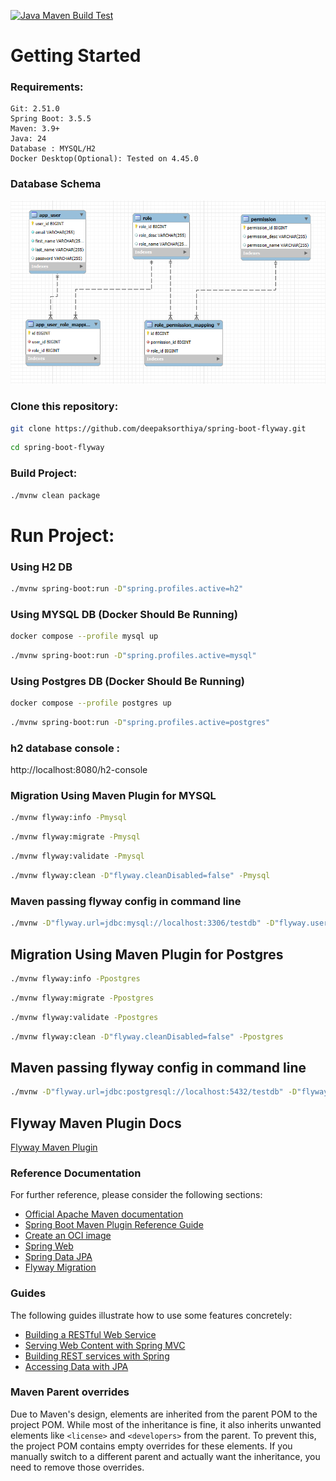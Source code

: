 [![Java Maven Build Test](https://github.com/deepaksorthiya/spring-boot-flyway/actions/workflows/maven-build.yml/badge.svg)](https://github.com/deepaksorthiya/spring-boot-flyway/actions/workflows/maven-build.yml)

# Getting Started

### Requirements:

```
Git: 2.51.0
Spring Boot: 3.5.5
Maven: 3.9+
Java: 24
Database : MYSQL/H2
Docker Desktop(Optional): Tested on 4.45.0
```

### Database Schema

![Alt text](/docs/DATABASE_SCHEMA.png?raw=true "DB_SCHEMA")

### Clone this repository:

```bash
git clone https://github.com/deepaksorthiya/spring-boot-flyway.git
```

```bash
cd spring-boot-flyway
```

### Build Project:

```bash
./mvnw clean package
```

# Run Project:

### Using H2 DB

```bash
./mvnw spring-boot:run -D"spring.profiles.active=h2"
```

### Using MYSQL DB (Docker Should Be Running)

```bash
docker compose --profile mysql up
```

```bash
./mvnw spring-boot:run -D"spring.profiles.active=mysql"
```

### Using Postgres DB (Docker Should Be Running)

```bash
docker compose --profile postgres up
```

```bash
./mvnw spring-boot:run -D"spring.profiles.active=postgres"
```

### h2 database console :

http://localhost:8080/h2-console

### Migration Using Maven Plugin for MYSQL

```bash
./mvnw flyway:info -Pmysql
```

```bash
./mvnw flyway:migrate -Pmysql
```

```bash
./mvnw flyway:validate -Pmysql
```

```bash
./mvnw flyway:clean -D"flyway.cleanDisabled=false" -Pmysql
```

### Maven passing flyway config in command line

```bash
./mvnw -D"flyway.url=jdbc:mysql://localhost:3306/testdb" -D"flyway.user=root" -D"flyway.password=root" flyway:migrate -Pmysql
```

## Migration Using Maven Plugin for Postgres

```bash
./mvnw flyway:info -Ppostgres
```

```bash
./mvnw flyway:migrate -Ppostgres
```

```bash
./mvnw flyway:validate -Ppostgres
```

```bash
./mvnw flyway:clean -D"flyway.cleanDisabled=false" -Ppostgres
```

## Maven passing flyway config in command line

```bash
./mvnw -D"flyway.url=jdbc:postgresql://localhost:5432/testdb" -D"flyway.user=postgres" -D"flyway.password=postgres" flyway:migrate -Ppostgres
```

## Flyway Maven Plugin Docs

[Flyway Maven Plugin](https://documentation.red-gate.com/fd/maven-goal-184127408.html)

### Reference Documentation

For further reference, please consider the following sections:

* [Official Apache Maven documentation](https://maven.apache.org/guides/index.html)
* [Spring Boot Maven Plugin Reference Guide](https://docs.spring.io/spring-boot/maven-plugin)
* [Create an OCI image](https://docs.spring.io/spring-boot/maven-plugin/build-image.html)
* [Spring Web](https://docs.spring.io/spring-boot/reference/web/servlet.html)
* [Spring Data JPA](https://docs.spring.io/spring-boot/reference/data/sql.html#data.sql.jpa-and-spring-data)
* [Flyway Migration](https://docs.spring.io/spring-boot/how-to/data-initialization.html#howto.data-initialization.migration-tool.flyway)

### Guides

The following guides illustrate how to use some features concretely:

* [Building a RESTful Web Service](https://spring.io/guides/gs/rest-service/)
* [Serving Web Content with Spring MVC](https://spring.io/guides/gs/serving-web-content/)
* [Building REST services with Spring](https://spring.io/guides/tutorials/rest/)
* [Accessing Data with JPA](https://spring.io/guides/gs/accessing-data-jpa/)

### Maven Parent overrides

Due to Maven's design, elements are inherited from the parent POM to the project POM.
While most of the inheritance is fine, it also inherits unwanted elements like `<license>` and `<developers>` from the
parent.
To prevent this, the project POM contains empty overrides for these elements.
If you manually switch to a different parent and actually want the inheritance, you need to remove those overrides.
